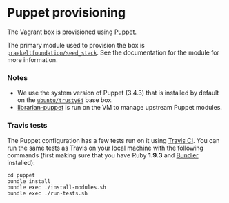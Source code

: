 # Puppet provisioning
The Vagrant box is provisioned using [Puppet](http://docs.puppetlabs.com/puppet/3/reference/).

The primary module used to provision the box is [`praekeltfoundation/seed_stack`](https://forge.puppetlabs.com/praekeltfoundation/seed_stack). See the documentation for the module for more information.

### Notes
* We use the system version of Puppet (3.4.3) that is installed by default on the [`ubuntu/trusty64`](https://atlas.hashicorp.com/ubuntu/boxes/trusty64) base box.
* [librarian-puppet](http://librarian-puppet.com) is run on the VM to manage upstream Puppet modules.

### Travis tests
The Puppet configuration has a few tests run on it using [Travis CI](https://travis-ci.org/praekelt/seed-stack). You can run the same tests as Travis on your local machine with the following commands (first making sure that you have Ruby **1.9.3** and [Bundler](http://bundler.io) installed):
```shell
cd puppet
bundle install
bundle exec ./install-modules.sh
bundle exec ./run-tests.sh
```
